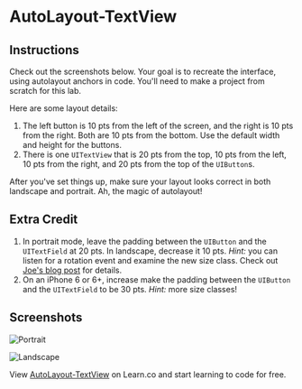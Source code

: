 # AutoLayout-TextView

## Instructions

Check out the screenshots below. Your goal is to recreate the interface, using autolayout anchors in code. You'll need to make a project from scratch for this lab.

Here are some layout details:

1. The left button is 10 pts from the left of the screen, and the right is 10 pts from the right. Both are 10 pts from the bottom. Use the default width and height for the buttons.
2. There is one `UITextView` that is 20 pts from the top, 10 pts from the left, 10 pts from the right, and 20 pts from the top of the `UIButton`s.

After you've set things up, make sure your layout looks correct in both landscape and portrait. Ah, the magic of autolayout!

## Extra Credit

  1. In portrait mode, leave the padding between the `UIButton` and the `UITextField` at 20 pts. In landscape, decrease it 10 pts. *Hint:* you can listen for a rotation event and examine the new size class. Check out [Joe's blog post](http://blog.flatironschool.com/working-with-size-classes-in-code-with/) for details.
  2. On an iPhone 6 or 6+, increase make the padding between the `UIButton` and the `UITextField` to be 30 pts. *Hint:* more size classes!

## Screenshots
![Portrait](http://ironboard-curriculum-content.s3.amazonaws.com/iOS/autolayout-textview/Portrait.png)

![Landscape](http://ironboard-curriculum-content.s3.amazonaws.com/iOS/autolayout-textview/Landscape.png)

<p data-visibility='hidden'>View <a href='https://learn.co/lessons/autolayout-textview' title='AutoLayout-TextView'>AutoLayout-TextView</a> on Learn.co and start learning to code for free.</p>
